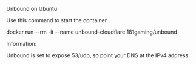 Unbound on Ubuntu

Use this command to start the container. 

docker run --rm -it --name unbound-cloudflare 181gaming/unbound

Information:

Unbound is set to expose 53/udp, so point your DNS at the IPv4 address.

